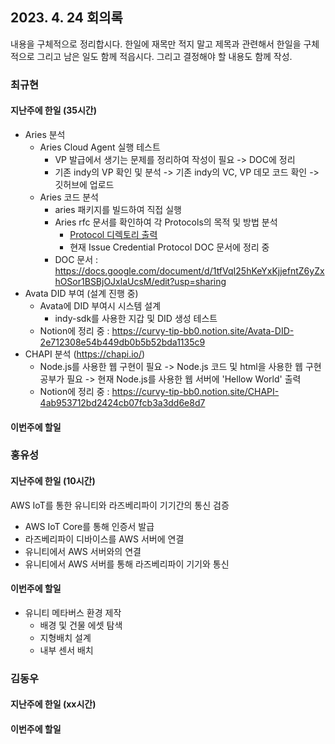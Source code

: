 ## 2023. 4. 24 회의록

내용을 구체적으로 정리합시다. 한일에 재목만 적지 말고 제목과 관련해서 한일을 구체적으로 그리고 남은 일도 함께 적읍시다. 그리고 결정해야 할 내용도 함께 작성. 

### 최규현

#### 지난주에 한일 (35시간)
  - Aries 분석
    - Aries Cloud Agent 실행 테스트
      - VP 발급에서 생기는 문제를 정리하여 작성이 필요 -> DOC에 정리
      - 기존 indy의 VP 확인 및 분석 -> 기존 indy의 VC, VP 데모 코드 확인 -> 깃허브에 업로드
    - Aries 코드 분석
      - aries 패키지를 빌드하여 직접 실행
      - Aries rfc 문서를 확인하여 각 Protocols의 목적 및 방법 분석
        - [Protocol 디렉토리 출력](/HyperledgerAries/aries-python-test/README.md) 
        - 현재  Issue Credential Protocol DOC 문서에 정리 중
      - DOC 문서 : https://docs.google.com/document/d/1tfVqI25hKeYxKjjefntZ6yZxhOSor1BSBjOJxlaUcsM/edit?usp=sharing
  - Avata DID 부여 (설계 진행 중)
    - Avata에 DID 부여시 시스템 설계
      - indy-sdk를 사용한 지갑 및 DID 생성 테스트
    - Notion에 정리 중 : https://curvy-tip-bb0.notion.site/Avata-DID-2e712308e54b449db0b5b52bda1135c9
  - CHAPI 분석 (https://chapi.io/)
    - Node.js를 사용한 웹 구현이 필요 -> Node.js 코드 및 html을 사용한 웹 구현 공부가 필요 -> 현재 Node.js를 사용한 웹 서버에 'Hellow World' 출력
    - Notion에 정리 중 : https://curvy-tip-bb0.notion.site/CHAPI-4ab953712bd2424cb07fcb3a3dd6e8d7

#### 이번주에 할일


### 홍유성

#### 지난주에 한일 (10시간)
AWS IoT를 통한 유니티와 라즈베리파이 기기간의 통신 검증
- AWS IoT Core를 통해 인증서 발급
- 라즈베리파이 디바이스를 AWS 서버에 연결
- 유니티에서 AWS 서버와의 연결
- 유니티에서 AWS 서버를 통해 라즈베리파이 기기와 통신



#### 이번주에 할일
- 유니티 메타버스 환경 제작
  - 배경 및 건물 에셋 탐색
  - 지형배치 설계
  - 내부 센서 배치

### 김동우

#### 지난주에 한일 (xx시간)



#### 이번주에 할일
